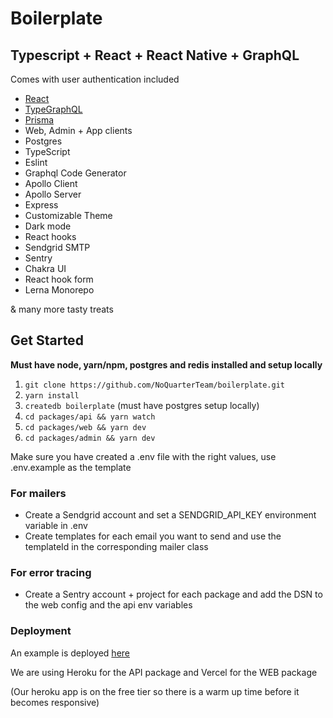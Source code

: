 # Boilerplate

## Typescript + React + React Native + GraphQL

Comes with user authentication included

- [React](https://github.com/facebook/react)
- [TypeGraphQL](https://github.com/19majkel94/type-graphql)
- [Prisma](https://www.prisma.io)
- Web, Admin + App clients
- Postgres
- TypeScript
- Eslint
- Graphql Code Generator
- Apollo Client
- Apollo Server
- Express
- Customizable Theme
- Dark mode
- React hooks
- Sendgrid SMTP
- Sentry
- Chakra UI
- React hook form
- Lerna Monorepo

& many more tasty treats

## Get Started

**Must have node, yarn/npm, postgres and redis installed and setup locally**

1. `git clone https://github.com/NoQuarterTeam/boilerplate.git`
2. `yarn install`
3. `createdb boilerplate` (must have postgres setup locally)
4. `cd packages/api && yarn watch`
5. `cd packages/web && yarn dev`
6. `cd packages/admin && yarn dev`

Make sure you have created a .env file with the right values, use .env.example as the template

### For mailers

- Create a Sendgrid account and set a SENDGRID_API_KEY environment variable in .env
- Create templates for each email you want to send and use the templateId in the corresponding mailer class

### For error tracing

- Create a Sentry account + project for each package and add the DSN to the web config and the api env variables

### Deployment

An example is deployed [here](https://boilerplate.noquarter.co)

We are using Heroku for the API package and Vercel for the WEB package

(Our heroku app is on the free tier so there is a warm up time before it becomes responsive)
